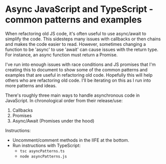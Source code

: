 # Async JavaScript and TypeScript - common patterns and examples

When refactoring old JS code, it's often useful to use async/await to simplify the code. This sidesteps many issues with callbacks or then chains and makes the code easier to read. However, sometimes changing a function to be 'async' to use 'await' can cause issues with the return type. For instance, an async function must return a Promise.

I've run into enough issues with race conditions and JS promises that I'm creating this to document to show some of the common patterns and examples that are useful in refactoring old code. Hopefully this will help others who are refactoring old code. I'll be iterating on this as I run into more patterns and ideas.

There's roughly three main ways to handle asynchronous code in JavaScript.
In chronological order from their release/use:
  1. Callbacks
  2. Promises
  3. Async/Await (Promises under the hood)

Instructions:
- Uncomment/comment methods in the IIFE at the bottom.
- Run instructions with TypeScript:
  - `tsc asyncPatterns.ts`
  - `node asyncPatterns.js`
